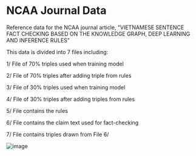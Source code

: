 # NCAA Journal Data
Reference data for the NCAA journal article, 
"VIETNAMESE SENTENCE FACT CHECKING BASED ON THE KNOWLEDGE GRAPH, DEEP LEARNING AND INFERENCE RULES"

This data is divided into 7 files including:

1/ File of 70% triples used when training model

2/ File of 70% triples after adding triple from rules

3/ File of 30% triples used when training model

4/ File of 30% triples after adding triples from rules

5/ File contains the rules

6/ File contains the claim text used for fact-checking

7/ File contains triples drawn from File 6/

![image](https://user-images.githubusercontent.com/30404000/233619490-31ff61bf-15d0-4e12-b597-782316fe93cb.png)





